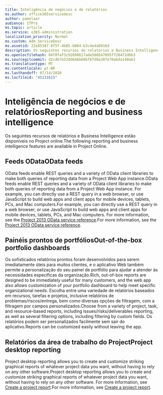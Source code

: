 ```yaml
---
title: Inteligência de negócios e de relatórios
ms.author: office365servicedesc
author: pamelaar
audience: ITPro
ms.topic: article
ms.service: o365-administration
localization_priority: Normal
ms.custom: Adm_ServiceDesc
ms.assetid: 22e85387-8f5f-4b85-b064-b3c4eda8916d
description: Os seguintes recursos de relatórios e Business Intelligence estão disponíveis no Project online.
ms.openlocfilehash: 04f8faf3c92698617ade586b47095f720472d6b3
ms.sourcegitcommit: d2cd67e52dd646b68bfbfd8a387e70a6da140a62
ms.translationtype: MT
ms.contentlocale: pt-BR
ms.lasthandoff: 07/14/2020
ms.locfileid: "45131615"
---
```

# <a name="reporting-and-business-intelligence"></a><span data-ttu-id="b70fa-103">Inteligência de negócios e de relatórios</span><span class="sxs-lookup"><span data-stu-id="b70fa-103">Reporting and business intelligence</span></span>

<span data-ttu-id="b70fa-104">Os seguintes recursos de relatórios e Business Intelligence estão disponíveis no Project online.</span><span class="sxs-lookup"><span data-stu-id="b70fa-104">The following reporting and business intelligence features are available in Project Online.</span></span>
  
## <a name="odata-feeds"></a><span data-ttu-id="b70fa-105">Feeds OData</span><span class="sxs-lookup"><span data-stu-id="b70fa-105">OData feeds</span></span>

<span data-ttu-id="b70fa-106">OData feeds enable REST queries and a variety of OData client libraries to make both queries of reporting data from a Project Web App instance.</span><span class="sxs-lookup"><span data-stu-id="b70fa-106">OData feeds enable REST queries and a variety of OData client libraries to make both queries of reporting data from a Project Web App instance.</span></span> <span data-ttu-id="b70fa-107">For example, you can directly use a REST query in a web browser, or use JavaScript to build web apps and client apps for mobile devices, tablets, PCs, and Mac computers.</span><span class="sxs-lookup"><span data-stu-id="b70fa-107">For example, you can directly use a REST query in a web browser, or use JavaScript to build web apps and client apps for mobile devices, tablets, PCs, and Mac computers.</span></span> <span data-ttu-id="b70fa-108">For more information, see the [Project 2013 OData service reference](https://go.microsoft.com/fwlink/?LinkID=823655&amp;clcid=0x409).</span><span class="sxs-lookup"><span data-stu-id="b70fa-108">For more information, see the [Project 2013 OData service reference](https://go.microsoft.com/fwlink/?LinkID=823655&amp;clcid=0x409).</span></span>
  
## <a name="out-of-the-box-portfolio-dashboards"></a><span data-ttu-id="b70fa-109">Painéis prontos de portfólios</span><span class="sxs-lookup"><span data-stu-id="b70fa-109">Out-of-the-box portfolio dashboards</span></span>

<span data-ttu-id="b70fa-110">Os sofisticados relatórios prontos foram desenvolvidos para serem imediatamente úteis para muitos clientes, e o aplicativo Web também permite a personalização do seu painel de portfólio para ajudar a atender às necessidades específicas da organização.</span><span class="sxs-lookup"><span data-stu-id="b70fa-110">Rich, out-of-box reports are designed to be immediately useful for many customers, and the web app also allows customization of your portfolio dashboard to help meet specific organizational needs.</span></span> <span data-ttu-id="b70fa-111">Escolha entre uma variedade de relatórios baseados em recursos, tarefas e projetos, inclusive relatórios de problemas/riscos/entrega, bem como diversas opções de filtragem, com a filtragem por campos personalizados.</span><span class="sxs-lookup"><span data-stu-id="b70fa-111">Choose from a variety of project, task, and resource-based reports, including issues/risks/deliverables reporting, as well as several filtering options, including filtering by custom fields.</span></span> <span data-ttu-id="b70fa-112">Os relatórios podem ser personalizados facilmente sem sair do aplicativo.</span><span class="sxs-lookup"><span data-stu-id="b70fa-112">Reports can be customized easily without leaving the app.</span></span> 
  
## <a name="project-desktop-reporting"></a><span data-ttu-id="b70fa-113">Relatórios da área de trabalho do Project</span><span class="sxs-lookup"><span data-stu-id="b70fa-113">Project desktop reporting</span></span>

<span data-ttu-id="b70fa-114">Project desktop reporting allows you to create and customize striking graphical reports of whatever project data you want, without having to rely on any other software.</span><span class="sxs-lookup"><span data-stu-id="b70fa-114">Project desktop reporting allows you to create and customize striking graphical reports of whatever project data you want, without having to rely on any other software.</span></span> <span data-ttu-id="b70fa-115">For more information, see [Create a project report](https://go.microsoft.com/fwlink/?LinkID=823657&amp;clcid=0x409).</span><span class="sxs-lookup"><span data-stu-id="b70fa-115">For more information, see [Create a project report](https://go.microsoft.com/fwlink/?LinkID=823657&amp;clcid=0x409).</span></span>
  